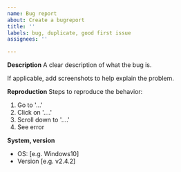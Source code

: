 ```yaml
---
name: Bug report
about: Create a bugreport
title: ''
labels: bug, duplicate, good first issue
assignees: ''

---
```


**Description**
A clear description of what the bug is.

If applicable, add screenshots to help explain the problem.

**Reproduction**
Steps to reproduce the behavior:
1. Go to '...'
2. Click on '....'
3. Scroll down to '....'
4. See error

**System, version**
 - OS: [e.g. Windows10]
 - Version [e.g. v2.4.2]
